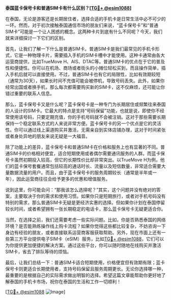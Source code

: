 **泰国蓝卡保号卡和普通SIM卡有什么区别？[[TG💪+ @esim1088](https://t.me/s/esim1088)]**

在泰国，无论是游客还是长期居住者，选择合适的手机卡是日常生活中必不可少的一环。然而，对于初次接触泰国通信市场的朋友们来说，“蓝卡保号卡”和“普通SIM卡”可能是一个让人困惑的概念。这两种卡片到底有什么不同呢？今天，我们就来详细探讨一下它们的区别。

首先，让我们了解一下什么是普通SIM卡。普通SIM卡是我们最常见的手机卡形式，它是一种物理卡片，需要插入手机的SIM卡槽中才能使用。这种卡通常由各大运营商提供，比如TrueMove H、AIS、DTAC等。普通SIM卡的优点在于它的普及性和便捷性。你可以在机场、商场或者街头的小摊位轻松买到，而且操作简单，插入手机后就可以直接使用。不过，普通SIM卡也有它的局限性，比如有效期较短（通常为30天），如果长时间不充值可能会被停机，导致号码丢失。此外，如果你经常出国或者换手机，那么每次都需要购买新的SIM卡，这不仅麻烦，还可能让你错过重要的联系人信息。

那么，蓝卡保号卡又是什么呢？蓝卡保号卡是一种专门为长期居住或频繁往来泰国的人设计的SIM卡。它最大的特点是支持“号码保留”功能，也就是说，即使你不经常使用该号码，只要定期充值，你的手机号码就不会被注销。这对于那些需要长期保持一个稳定联系方式的人来说非常方便。蓝卡保号卡的另一个优点是它的灵活性。你可以通过线上渠道购买并激活，无需亲自到实体店铺办理，这对于时间紧张或者身处异地的朋友来说无疑是一大福音。

除了功能上的差异，蓝卡保号卡和普通SIM卡在价格和服务上也有显著的不同。普通SIM卡的价格相对便宜，适合短期使用或者偶尔需要通讯服务的人群。而蓝卡保号卡虽然初期投入较高，但它的长期性价比却非常突出。以TrueMove H为例，他们的蓝卡保号套餐通常包括较高的通话时长、流量以及短信数量，非常适合需要大量数据流量的用户。而且，由于蓝卡保号卡的服务周期较长（通常是半年或一年），因此运营商往往会给予更多的优惠和增值服务。

说到这里，你可能会问：“那我该怎么选择呢？”其实，这个问题并没有绝对的答案，主要取决于你的需求和使用习惯。如果你只是短期旅行，或者对手机号码没有特别的需求，那么普通SIM卡无疑是更经济实惠的选择。但如果你计划在泰国停留较长时间，或者希望拥有一张长期稳定的电话卡，那么蓝卡保号卡无疑更适合你。

当然，在选择之前，我们还需要考虑一些实际问题。比如，你是否熟悉泰国的网络环境？是否能熟练操作线上购卡流程？如果你觉得这些都比较复杂，不妨咨询一下身边有经验的朋友，或者直接联系运营商客服获取帮助。另外，现在市面上还有一些第三方平台提供电子SIM卡（eSIM）服务，比如[TG💪+ @esim1088](https://t.me/s/esim1088)，它们可以为你提供更加便捷的解决方案。通过这些平台，你可以随时随地在线购买并激活SIM卡，省去了排队等待的烦恼。

最后，让我们总结一下：普通SIM卡适合短期使用，价格便宜但有效期有限；蓝卡保号卡则更适合长期使用者，支持号码保留且服务周期更长。无论你选择哪一种，最重要的是根据自己的实际需求做出明智的选择。希望这篇文章能帮助你更好地了解泰国的手机卡市场，祝你在泰国的生活和工作一切顺利！

[[TG💪+ @esim1088](https://t.me/s/esim1088) ![Image](https://i.postimg.cc/4NQfJmqS/Snipaste-2025-05-13-00-14-12.png)]
